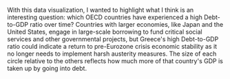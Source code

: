 With this data visualization, I wanted to highlight what I think is an interesting question: which OECD countries have experienced a high Debt-to-GDP ratio over time? Countries with larger economies, like Japan and the United States, engage in large-scale borrowing to fund critical social services and other governmental projects, but Greece's high Debt-to-GDP ratio could indicate a return to pre-Eurozone crisis economic stability as it no longer needs to implement harsh austerity measures. The size of each circle relative to the others reflects how much more of that country's GDP is taken up by going into debt.


<div class="flourish-embed flourish-hierarchy" data-src="visualisation/8563534"><script src="https://public.flourish.studio/resources/embed.js"></script></div>
